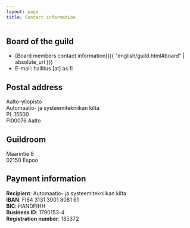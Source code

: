 ```yaml
---
layout: page
title: Contact information
---
```


## Board of the guild
* [Board members contact information]({{ "english/guild.html#board" | absolute_url }})
* E-mail: hallitus [at] as.fi

## Postal address
Aalto-yliopisto<br>
Automaatio- ja systeemitekniikan kilta<br>
PL 15500<br>
FI00076 Aalto<br>

## Guildroom
Maarintie 8<br>
02150 Espoo

## Payment information
**Recipient**: Automaatio- ja systeemitekniikan kilta<br>
**IBAN**: FI84 3131 3001 8081 61<br>
**BIC**: HANDFIHH<br>
**Business ID**: 1790153-4<br>
**Registration number**: 185372

